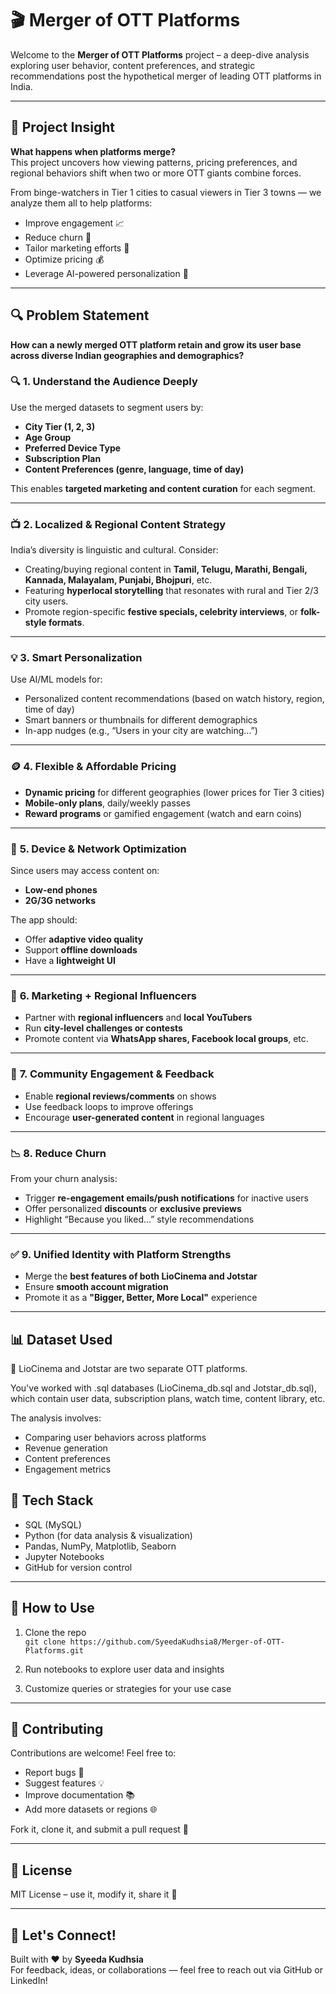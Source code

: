 # 🎬 Merger of OTT Platforms

Welcome to the **Merger of OTT Platforms** project – a deep-dive analysis exploring user behavior, content preferences, and strategic recommendations post the hypothetical merger of leading OTT platforms in India.

---

## 🧠 Project Insight

**What happens when platforms merge?**  
This project uncovers how viewing patterns, pricing preferences, and regional behaviors shift when two or more OTT giants combine forces.

From binge-watchers in Tier 1 cities to casual viewers in Tier 3 towns — we analyze them all to help platforms:

- Improve engagement 📈  
- Reduce churn 🔁  
- Tailor marketing efforts 🎯  
- Optimize pricing 💰  
- Leverage AI-powered personalization 🤖  

---

## 🔍 Problem Statement

**How can a newly merged OTT platform retain and grow its user base across diverse Indian geographies and demographics?**

### 🔍 **1. Understand the Audience Deeply**
Use the merged datasets to segment users by:
- **City Tier (1, 2, 3)**
- **Age Group**
- **Preferred Device Type**
- **Subscription Plan**
- **Content Preferences (genre, language, time of day)**

This enables **targeted marketing and content curation** for each segment.

---

### 📺 **2. Localized & Regional Content Strategy**
India’s diversity is linguistic and cultural. Consider:
- Creating/buying regional content in **Tamil, Telugu, Marathi, Bengali, Kannada, Malayalam, Punjabi, Bhojpuri**, etc.
- Featuring **hyperlocal storytelling** that resonates with rural and Tier 2/3 city users.
- Promote region-specific **festive specials, celebrity interviews**, or **folk-style formats**.

---

### 💡 **3. Smart Personalization**
Use AI/ML models for:
- Personalized content recommendations (based on watch history, region, time of day)
- Smart banners or thumbnails for different demographics
- In-app nudges (e.g., “Users in your city are watching…”)

---

### 🪙 **4. Flexible & Affordable Pricing**
- **Dynamic pricing** for different geographies (lower prices for Tier 3 cities)
- **Mobile-only plans**, daily/weekly passes
- **Reward programs** or gamified engagement (watch and earn coins)

---

### 📲 **5. Device & Network Optimization**
Since users may access content on:
- **Low-end phones**
- **2G/3G networks**
  
The app should:
- Offer **adaptive video quality**
- Support **offline downloads**
- Have a **lightweight UI**

---

### 🎯 **6. Marketing + Regional Influencers**
- Partner with **regional influencers** and **local YouTubers**
- Run **city-level challenges or contests**
- Promote content via **WhatsApp shares, Facebook local groups**, etc.

---

### 💬 **7. Community Engagement & Feedback**
- Enable **regional reviews/comments** on shows
- Use feedback loops to improve offerings
- Encourage **user-generated content** in regional languages

---

### 📉 **8. Reduce Churn**
From your churn analysis:
- Trigger **re-engagement emails/push notifications** for inactive users
- Offer personalized **discounts** or **exclusive previews**
- Highlight “Because you liked…” style recommendations

---

### ✅ **9. Unified Identity with Platform Strengths**
- Merge the **best features of both LioCinema and Jotstar**
- Ensure **smooth account migration**
- Promote it as a **"Bigger, Better, More Local"** experience

---

## 📊 Dataset Used

📁 LioCinema and Jotstar are two separate OTT platforms.

You've worked with .sql databases (LioCinema_db.sql and Jotstar_db.sql), which contain user data, subscription plans, watch time, content library, etc.

The analysis involves:

- Comparing user behaviors across platforms
- Revenue generation
- Content preferences
- Engagement metrics

## 🧬 Tech Stack

- SQL (MySQL)
- Python (for data analysis & visualization)
- Pandas, NumPy, Matplotlib, Seaborn
- Jupyter Notebooks
- GitHub for version control

---

## 🚀 How to Use

1. Clone the repo  
   `git clone https://github.com/SyeedaKudhsia8/Merger-of-OTT-Platforms.git`

2. Run notebooks to explore user data and insights

3. Customize queries or strategies for your use case

---

## 🤝 Contributing

Contributions are welcome! Feel free to:

- Report bugs 🐞  
- Suggest features 💡  
- Improve documentation 📚  
- Add more datasets or regions 🌐  

Fork it, clone it, and submit a pull request 🚀

---

## 📜 License

MIT License – use it, modify it, share it 💙

---

## 💬 Let's Connect!

Built with ❤️ by **Syeeda Kudhsia**  
For feedback, ideas, or collaborations — feel free to reach out via GitHub or LinkedIn!

